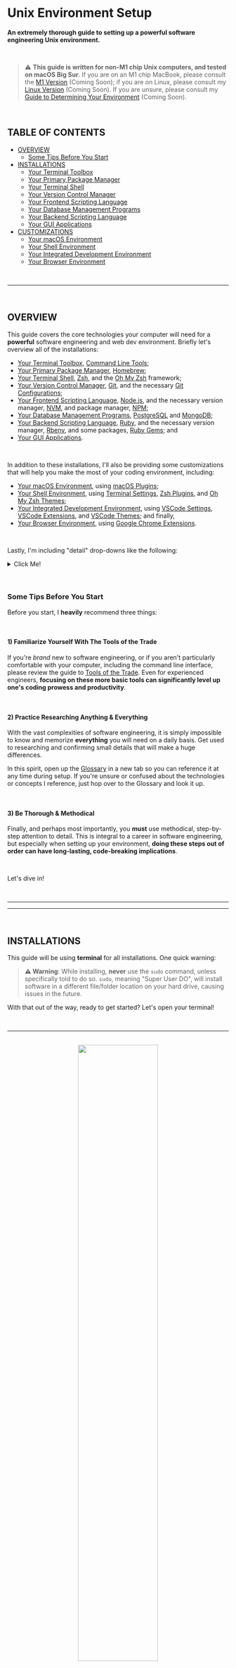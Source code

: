 # Unix Environment Setup<!-- omit in toc -->

**An extremely thorough guide to setting up a powerful software engineering Unix environment.**

<br>

> ⚠️ **This guide is written for non-M1 chip Unix computers, and tested on macOS Big Sur**. If you are on an M1 chip MacBook, please consult the [M1 Version] (Coming Soon); if you are on Linux, please consult my [Linux Version] (Coming Soon). If you are unsure, please consult my [Guide to Determining Your Environment] (Coming Soon).

<br>

## TABLE OF CONTENTS<!-- omit in toc -->

- [OVERVIEW](#overview)
  - [Some Tips Before You Start](#some-tips-before-you-start)
- [INSTALLATIONS](#installations)
  - [Your Terminal Toolbox](#your-terminal-toolbox)
  - [Your Primary Package Manager](#your-primary-package-manager)
  - [Your Terminal Shell](#your-terminal-shell)
  - [Your Version Control Manager](#your-version-control-manager)
  - [Your Frontend Scripting Language](#your-frontend-scripting-language)
  - [Your Database Management Programs](#your-database-management-programs)
  - [Your Backend Scripting Language](#your-backend-scripting-language)
  - [Your GUI Applications](#your-gui-applications)
- [CUSTOMIZATIONS](#customizations)
  - [Your macOS Environment](#your-macos-environment)
  - [Your Shell Environment](#your-shell-environment)
  - [Your Integrated Development Environment](#your-integrated-development-environment)
  - [Your Browser Environment](#your-browser-environment)

<br>

***

<br>

## OVERVIEW

This guide covers the core technologies your computer will need for a **powerful** software engineering and web dev environment. Briefly let's overview all of the installations:

- [Your Terminal Toolbox], [Command Line Tools];
- [Your Primary Package Manager], [Homebrew];
- [Your Terminal Shell], [Zsh], and the [Oh My Zsh] framework;
- [Your Version Control Manager], [Git], and the necessary [Git Configurations];
- [Your Frontend Scripting Language], [Node.js], and the necessary version manager, [NVM], and package manager, [NPM];
- [Your Database Management Programs], [PostgreSQL] and [MongoDB];
- [Your Backend Scripting Language], [Ruby], and the necessary version manager, [Rbenv], and some packages, [Ruby Gems]; and
- [Your GUI Applications].

<br>

In addition to these installations, I'll also be providing some customizations that will help you make the most of your coding environment, including:

- [Your macOS Environment], using [macOS Plugins];
- [Your Shell Environment], using [Terminal Settings], [Zsh Plugins], and [Oh My Zsh Themes];
- [Your Integrated Development Environment], using [VSCode Settings], [VSCode Extensions], and [VSCode Themes]; and finally,
- [Your Browser Environment], using [Google Chrome Extensions].

<br>

Lastly, I'm including "detail" drop-downs like the following:

<details><summary>Click Me!</summary><br>

I will use these dropdowns to keep the guide relatively clean and focused, but to still include important details and context about what is happening with each download; I've used this **emoji key** to help with visual indicators:

- **📋 View Installation Steps** – Self-explanatory.
- **🔎 Learn More** – More information on the software and its purpose.
- **⚠️ Warning** – Warnings to avoid common mistakes.
- **❗ Common Errors** – Common errors and how to resolve them.

</details><br>

<br>

### Some Tips Before You Start

Before you start, I **heavily** recommend three things:

<br>

#### 1) Familiarize Yourself With The Tools of the Trade<!-- omit in toc -->

If you're _brand_ new to software engineering, or if you aren't particularly comfortable with your computer, including the command line interface, please review the guide to [Tools of the Trade]. Even for experienced engineers, **focusing on these more basic tools can significantly level up one's coding prowess and productivity**.

<br>

#### 2) Practice Researching Anything & Everything<!-- omit in toc -->

With the vast complexities of software engineering, it is simply impossible to know and memorize **everything** you will need on a daily basis. Get used to researching and confirming small details that will make a huge differences. 

In this spirit, open up the [Glossary] in a new tab so you can reference it at any time during setup. If you're unsure or confused about the technologies or concepts I reference, just hop over to the Glossary and look it up.

<br>

#### 3) Be Thorough & Methodical<!-- omit in toc -->

Finally, and perhaps most importantly, you **must** use methodical, step-by-step attention to detail. This is integral to a career in software engineering, but especially when setting up your environment, **doing these steps out of order can have long-lasting, code-breaking implications**.

<br>

Let's dive in!

<br>

***
***

<br>

## INSTALLATIONS

This guide will be using **terminal** for all installations. One quick warning:

> **⚠️ Warning**: While installing, **never** use the `sudo` command, unless specifically told to do so. `sudo`, meaning "Super User DO", will install software in a different file/folder location on your hard drive, causing issues in the future.

With that out of the way, ready to get started? Let's open your terminal!

<br>

***

<br>

<div align="center">
<img src="assets/code-review.png" width="60%">
</div>

### Your Terminal Toolbox

#### Command Line Tools<!-- omit in toc -->

[Command Line Tools Instructions] | [Command Line Tools Downloads] | [Xcode Documentation] | [Xcode Resources]

Xcode is Apple's native Integrated Development Environment, or IDE. We won't be using Xcode, but we _will_ be using a subset of the Xcode app, called the _Command Line Tools_ package.

> ⚠️ Warning: If you have the full Xcode suite installed already, skip to the Verify Installation steps.

<details><summary>🔎 Learn More</summary><br>

At over 12GB, Xcode is a beast of an IDE, and we just don't need to use up that disk space. Instead, we'll use Command Line Tools, which is a smaller package within Xcode. Command Line Tools includes the most commonly used utilities and compilers (_make_, _GNU compiler collection_, _perl_, _git_, etc.), and we will be needing these.

In Terminal, Command Line Tools uses `xcode-select` command prefix.

</details>

<details><summary>📋 View Installation Steps</summary><br>

**STEP 1.** Copy and paste the following script into your terminal.

```shell
xcode-select --install
```

**STEP 2.** Follow the UI prompt to install the Command Line Tools.

</details>

<details><summary>✅ Verify Installation</summary><br>

To confirm installation, run the command `xcode-select -v`. The output should state `xcode-select version 2384` or higher.

To confirm installation location, run the command `xcode-select -p`. The output should state `/Library/Developer/CommandLineTools`.

</details>

<details><summary>❗ Common Errors</summary><br>

If Command Line Tools are already installed, you will receive `xcode-select: error: command line tools are already installed, use "Software Update" to install updates`.

If Command Line Tools is installed at the wrong path, try running the following command to reset the path location.

```shell
xcode-select -r
```

</details>

<br>

[back to top ⤴️]

***

<br>

<div align="center">
<img src="assets/packages.png" width="60%">
</div>

### Your Primary Package Manager

#### Homebrew<!-- omit in toc -->

[Brew Website] | [Brew Documentation] | [Brew GitHub] | [Brew Issue Tickets]

Homebrew is a _package manager_ for macOS. Most core software you will need for the Unix dev environment is installed via Homebrew.

<details><summary>🔎 Learn More</summary><br>

Homebrew is a _package manager_, meaning, it provides software packages and can handle safe updating and uninstalling as needed. Homebrew is considered essential for core software which macOS doesn't ship natively, but which are necessary for your work.

Homebrew packages are divided into **formulae**, **casks**, **taps**, or **bottles**; for the time being, we'll only be using formulae and casks.

_Formulae_ installations handle softwares that you'll only interact with through the terminal– meaning, software that doesn't have an "App" interface in the GUI, such as Node. _Cask_ installations, on the other hand, are softwares that you interact with in your GUI, such as the Chrome internet browser.

In terminal, Homebrew utilizes the `brew` command prefix.

</details>

<details><summary>📋 View Installation Steps</summary><br>

**STEP 1.** Copy and paste the following script into your terminal.

```shell
/bin/bash -c "$(curl -fsSL https://raw.githubusercontent.com/Homebrew/install/HEAD/install.sh)"
```

**STEP 2.** If prompted, enter your Admin password. (This is the password you use when booting your computer and logging into your user account.)

> ⚠️ Warning: As you type, your cursor will not move and your typing won't be visible– simply type your full password and hit enter.

**STEP 3.** Once finished, review the response you received.

> ⚠️ Warning: While Homebrew is still installing, you won't be able to see your bash command line prompt.

If Homebrew was successfully installed, you will see a large message that begins with `==> Installation successful!`.

</details>

<details><summary>✅ Verify Installation</summary><br>

To confirm, run the command `brew -v`. The output should state `Homebrew 2.7.7` or higher.

If this is not the case, view the next section, _Common Errors_.

</details>

<details><summary>❗ Common Errors</summary><br>

It's highly unlikely that this will error out. Even when it's already installed, Homebrew will take the opportunity to install a clean version and update any outdated dependencies.

</details>

<br>

[back to top ⤴️]

***

<br>
<div align="center">
<img src="assets/programmer.png" width="60%">
</div>

### Your Terminal Shell

#### Zsh<!-- omit in toc -->

[Zsh Website] | [Zsh Documentation] | [Zsh Users Project]

Zsh, pronounced by the acronym Z-S-H, is a Unix _shell_ and command interpreter for shell scripting. It serves as a replacement for _Bash_, the default Unix Terminal shell.
 
<details><summary>📋 View Installation Steps</summary><br>

**STEP 1.** Copy and paste the following Homebrew command in your terminal.

```shell 
brew install zsh
```

If Zsh was successfully installed, you will see a large message that begins with `==> Installation successful!`.

**STEP 2.** Copy and paste the following script to make Zsh your default Terminal shell.

```shell
chsh -s /usr/local/bin/zsh
```

**STEP 3.** If prompted, enter your password.

> ⚠️ Warning: As you type, your cursor will not move and your typing won't be visible– simply type your full password and hit enter.

</details>

<details><summary>✅ Verify Installation</summary><br>

To confirm installation, run the command `zsh -v`. The output should be `zsh 5.8` or higher.

To confirm Zsh has been made your default shell, run `echo $SHELL`. The output should be `bin/zsh`.

If this is not the case, view the next section, _Common Errors_.

</details>

<details><summary>❗ Common Errors</summary><br>

It's highly unlikely that this will error out– if Zsh is already installed, Homebrew will take the opportunity to upgrade any Brew packages before stating:

```shell
Warning: zsh <version> is already installed and up-to-date.
To reinstall <version>, run:
  brew reinstall zsh
```

If running `echo $SHELL` returned `bin/bash`, this means your default shell has not changed. First, try hard quitting your terminal. (Do not simply close the Terminal window. This doesn't quit the application. Use _command + Q_ to quit.) Once it has quit, reopen terminal and re-run `echo $SHELL`. This should fix the issue.

</details>

<br>

#### Oh My Zsh<!-- omit in toc -->

[Oh My Zsh Website] | [Oh My Zsh Documentation] | [Oh My Zsh Github] | [Oh My Zsh Issue Tickets]

Oh My Zsh is a community-driven framework for the Z shell. It helps us customize and configure our Z shell.

<details><summary>📋 View Installation Steps</summary><br>

**STEP 1.** Copy and paste the following command in your terminal.

```shell
sh -c "$(curl -fsSL https://raw.githubusercontent.com/ohmyzsh/ohmyzsh/master/tools/install.sh)"
```

</details>

<details><summary>✅ Verify Installation</summary><br>

</details>

<details><summary>❗ Common Errors</summary><br>

</details>

<br>

[back to top ⤴️]

***

<br>
<div align="center">
<img src="assets/git.png" width="60%">
</div>

### Your Version Control Manager

<br>

#### Git<!-- omit in toc -->

[Git Website] | [Git Documentation] | [Git Github]

_Git_ is a free, open-source _version control system_– meaning, it allows teams to collaborate on code that's stored safely in cloud– and comes with built-in tools for avoiding code conflicts.

<details><summary>🔎 Learn More</summary><br>

Git version control is the **lifeblood** of the software engineer. It's almost universally used on all projects, and at all companies, because it's a lightweight, open-source, cloud-based approach to collaborative- yet conflict-free- coding.

Note, _Git_ is not the same as _GitHub_– Git is the _version control system_, whereas GitHub is one of many (and easily the most popular) Git-based project hosting websites. 

(A comparable analogy is an _Img_ file and the _Imgur_ website– Imgur hosts images, but an _Img_ and _Imgur_ are very different things.)

</details>

<details><summary>📋 View Installation Steps</summary><br>

**STEP 1.** Copy and paste the following Homebrew command in your terminal:

```shell
brew install git
```

> ⚠️ Warning: Like before, any `brew` command may take an opportunity to upgrade Homebrew dependencies before actually installing the software you've requested– that's all to say, don't worry if a lot seems to be happening when you run a `brew` command.



</details>

<details><summary>✅ Verify Installation</summary><br>

</details>

<details><summary>❗ Common Errors</summary><br>

</details>

<br>

#### Git Configurations<!-- omit in toc -->

We're not done just yet with Git– in order for your computer to utilize your Git VCS correctly, including communicating and syncing with your cloud-based Git repositories, we **need** to set up certain Git _configurations_ for your _global environment_.

<br>

##### Git Security Token<!-- omit in toc -->

<details><summary>🔎 Learn More</summary><br>

For you to have full control over your Git repositories from your Terminal, we need to set up your GitHub username and password, and a security token, giving your Git-based commands the proper permissions to be executed.

</details>

<details><summary>📋 View Steps</summary><br>

**STEP 1.**

</details>

<br>

##### Git Author Information<!-- omit in toc -->

<details><summary>🔎 Learn More</summary><br>

For you to receive full "credit" for your work, your Git configuration includes your "author information", including your name and email address. Each time you make a commit to your Git repository, the commit actually includes this information on the commit details, and this enables GitHub to link and credit your commits to your GitHub profile.

By default, your authorship name is the name of your macOS user account, and the email is often that name at your "local" email– for example, `misha@mishasmacbookpro.local`. Obviously, this needs to be updated.

</details>

<details><summary>📋 View Steps</summary><br>

**STEP 1.**

</details>

<br>

##### Git Branch Naming Convention<!-- omit in toc -->

<details><summary>🔎 Learn More</summary><br>
</details>

<details><summary>📋 View Steps</summary><br>
</details>

<br>

##### Git Rebase Convention<!-- omit in toc -->

<details><summary>🔎 Learn More</summary><br>
</details>

<details><summary>📋 View Steps</summary><br>
</details>

<br>

[back to top ⤴️]

***

<br>
<div align="center">
<img src="assets/web-development.png" width="60%">
</div>

### Your Frontend Scripting Language

<br>

#### NVM<!-- omit in toc -->

[NVM Website] | [NVM Documentation] | [NVM GitHub] | [NVM Issue Tickets]


<br>

#### Node.js<!-- omit in toc -->

[Node Website] | [Node Documentation] | [Node GitHub] | [Node Issue Tickets]


<br>

#### NPM<!-- omit in toc -->

[NPM Website] | [NPM Documentation] | [NPM GitHub] | [NPM Issue Tickets]


<br>

#### JavaScript Add-Ons<!-- omit in toc -->

<br>

##### TypeScript<!-- omit in toc -->

[TypeScript Website] | [TypeScript Documentation] | [TypeScript GitHub] | [TypeScript Issue Tickets]


<details><summary>🔎 Learn More</summary><br>
</details>

<details><summary>📋 View Steps</summary><br>
</details>

<br>

[back to top ⤴️]

***

<br>
<div align="center">
<img src="assets/server-cluster.png" width="60%">
</div>

### Your Database Management Programs

<br>

#### PostgreSQL<!-- omit in toc -->

[PostgreSQL Website] | [PostgreSQL Documentation] | [PostgreSQL GitHub] | [PostgreSQL Issue Tickets]


<br>

#### MongoDB<!-- omit in toc -->

[MongoDB Website] | [MongoDB Documentation] | [MongoDB GitHub] | [MongoDB Issue Tickets]


<br>

[back to top ⤴️]

***

<br>
<div align="center">
<img src="assets/dev-productivity.png" width="60%">
</div>

### Your Backend Scripting Language

<br>

#### Rbenv<!-- omit in toc -->

<br>

#### Ruby<!-- omit in toc -->

<br>

#### Ruby Gems<!-- omit in toc -->

<br>

##### Pry<!-- omit in toc -->

<details><summary>🔎 Learn More</summary><br>
</details>

<details><summary>📋 View Steps</summary><br>
</details>

<br>

##### Rspec<!-- omit in toc -->

<details><summary>🔎 Learn More</summary><br>
</details>

<details><summary>📋 View Steps</summary><br>
</details>

<br>

##### Rails<!-- omit in toc -->

<details><summary>🔎 Learn More</summary><br>
</details>

<details><summary>📋 View Steps</summary><br>
</details>


<br>

[back to top ⤴️]

***

<br>
<div align="center">
<img src="assets/browsers.png" width="60%">
</div>

### Your GUI Applications

<br>

#### Google Chrome<!-- omit in toc -->

<br>

#### iTerm2<!-- omit in toc -->

<br>

#### Visual Studio Code<!-- omit in toc -->

<br>

#### PostMan<!-- omit in toc -->



<br>

[back to top ⤴️]


***
***

<br>

## CUSTOMIZATIONS

<br>

***

<br>
<div align="center">
<img src="assets/dev-productivity.png" width="60%">
</div>

### Your macOS Environment

<br>

#### macOS Plugins<!-- omit in toc -->

<br>

##### Magnet<!-- omit in toc -->

<details><summary>🔎 Learn More</summary><br>
</details>

<details><summary>📋 View Steps</summary><br>
</details>

<br>

<br>

[back to top ⤴️]

***

<br>
<div align="center">
<img src="assets/design-font.png" width="60%">
</div>

### Your Shell Environment

<br>

#### Terminal Settings<!-- omit in toc -->

<br>

#### Zsh Plugins<!-- omit in toc -->

<br>

##### Zsh Completions<!-- omit in toc -->

<details><summary>🔎 Learn More</summary><br>
</details>

<details><summary>📋 View Steps</summary><br>
</details>

<br>

#### Oh My Zsh Themes<!-- omit in toc -->

<br>

[back to top ⤴️]

***

<br>
<div align="center">
<img src="assets/noted.png" width="60%">
</div>

### Your Integrated Development Environment

<br>

#### VSCode Settings<!-- omit in toc -->

<br>

#### VSCode Extensions<!-- omit in toc -->

<br>

##### Bracket Pair Colorizer<!-- omit in toc -->

<details><summary>🔎 Learn More</summary><br>
</details>

<details><summary>📋 View Steps</summary><br>
</details>

<br>

##### Indent Rainbow<!-- omit in toc --> 

<details><summary>🔎 Learn More</summary><br>
</details>

<details><summary>📋 View Steps</summary><br>
</details>

<br>

#### VSCode Themes<!-- omit in toc -->

##### Color Themes<!-- omit in toc -->

<details><summary>🔎 Learn More</summary><br>
</details>

<details><summary>📋 View Steps</summary><br>
</details>

<br>

##### Icon Themes<!-- omit in toc -->

<details><summary>🔎 Learn More</summary><br>
</details>

<details><summary>📋 View Steps</summary><br>
</details>

<br>

[back to top ⤴️]

***

<br>
<div align="center">
<img src="assets/pwa.png" width="60%">
</div>

### Your Browser Environment

<br>

#### Google Chrome Extensions<!-- omit in toc -->

<br>

##### React Dev Tools<!-- omit in toc -->

<details><summary>🔎 Learn More</summary><br>
</details>

<details><summary>📋 View Steps</summary><br>
</details>

<br>

##### Color Picker<!-- omit in toc -->

<details><summary>🔎 Learn More</summary><br>
</details>

<details><summary>📋 View Steps</summary><br>
</details>

<br>

##### JSON Viewer<!-- omit in toc -->

<details><summary>🔎 Learn More</summary><br>
</details>

<details><summary>📋 View Steps</summary><br>
</details>


<br>

[back to top ⤴️]

***

<!-- Links -->
[Guide to Determining Your Environment]: github.com/mishakessler/determine-your-environment
[Unix Version]: github.com/mishakessler/unix-environment
[M1 Version]: github.com/mishakessler/m1-environment
[Linux Version]: github.com/mishakessler/linux-environment
[Tools of the Trade]: github.com/mishakessler/tools-of-the-trade
[Glossary]: github.com/mishakessler/glossary

[Your Terminal Toolbox]: #your-terminal-toolbox
[Command Line Tools]: #command-line-tools
[Command Line Tools Instructions]: https://osxdaily.com/2014/02/12/install-command-line-tools-mac-os-x/
[Command Line Tools Downloads]: https://developer.apple.com/download/more/?=command%20line%20tools
[Xcode Documentation]: https://developer.apple.com/documentation/xcode/
[Xcode Resources]: https://developer.apple.com/xcode/resources/

[Your Primary Package Manager]: #your-primary-package-manager
[Homebrew]: #homebrew
[Brew Website]: https://brew.sh/
[Brew Documentation]: https://docs.brew.sh/
[Brew GitHub]: https://github.com/Homebrew/
[Brew Issue Tickets]: https://github.com/Homebrew/brew/issues

[Your Terminal Shell]: #your-terminal-shell
[Zsh]: #zsh
[Zsh Website]: http://zsh.sourceforge.net/
[Zsh Documentation]: http://zsh.sourceforge.net/Doc/Release/zsh_toc.html
[Zsh Users Project]: https://github.com/zsh-users
[Oh My Zsh]: #oh-my-zsh
[Oh My Zsh Website]: https://ohmyz.sh/
[Oh My Zsh Documentation]: https://docs.OhMyZsh.sh/
[Oh My Zsh GitHub]: https://github.com/ohmyzsh/
[Oh My Zsh Issue Tickets]: https://github.com/ohmyzsh/ohmyzsh/issues

[Your Version Control Manager]: #your-version-control-manager
[Git]: #git
[Git Website]: https://git-scm.com/
[Git Documentation]: https://git-scm.com/doc
[Git Github]: https://github.com/git/git
[Git Configurations]: #git-configurations

[Your Frontend Scripting Language]: #your-frontend-scripting-language
[NVM]: #nvm
[NVM Website]:
[NVM Documentation]:
[NVM GitHub]:
[NVM Issue Tickets]:

[Node.js]: #nodejs
[Node Website]:
[Node Documentation]:
[Node GitHub]:
[Node Issue Tickets]:

[NPM]: #npm
[NPM Website]:
[NPM Documentation]:
[NPM GitHub]:
[NPM Issue Tickets]:

[JavaScript Add-Ons]: #javascript-add-ons
[TypeScript]: #typescript
[TypeScript Website]:
[TypeScript Documentation]:
[TypeScript GitHub]:
[TypeScript Issue Tickets]:


[Your Database Management Programs]: #your-database-management-programs
[PostgreSQL]: #postgresql
[MongoDB]: #mongodb

[Your Backend Scripting Language]: #your-backend-scripting-language
[Rbenv]: #rbenv
[Ruby]: #ruby
[Ruby Gems]: #ruby-gems
[Pry]: #pry
[Rspec]: #rspec
[Rails]: #rails

[Your GUI Applications]: #your-gui-applications
[Google Chrome]: #google-chrome
[Visual Studio Code]: #visual-studio-code
[PostMan]: #postman

[Your macOS Environment]: #your-macos-environment
[macOS Plugins]: #macos-plugins
[Magnet]: #magnet

[Your Shell Environment]: #your-shell-environment
[Terminal Settings]: #terminal-settings
[Zsh Plugins]: #zsh-plugins
[Zsh Completions]: #zsh-completions
[Oh My Zsh Themes]: #oh-my-zsh-themes

[Your Integrated Development Environment]: #your-integrated-development-environment
[VSCode Settings]: #vscode-settings
[VSCode Extensions]: #vscode-extensions
[Bracket Pair Colorizer]: #bracket-pair-colorizer
[VSCode Themes]: #vscode-themes
[Color Themes]: #color-themes
[Icon Themes]: #icon-themes

[Your Browser Environment]: #your-browser-environment
[Google Chrome Extensions]: #google-chrome-extensions
[React Dev Tools]: #react-dev-tools
[Color Picker]: #color-picker
[JSON Viewer]: #json-viewer

[back to top ⤴️]: #table-of-contents-
